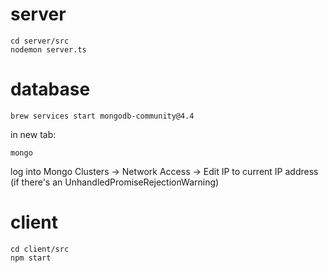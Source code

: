 # server

```
cd server/src
nodemon server.ts
```

# database 

```  
brew services start mongodb-community@4.4
```
in new tab: 

``` 
mongo
```

log into Mongo 
Clusters -> Network Access -> Edit IP to current IP address 
(if there's an UnhandledPromiseRejectionWarning)

# client

```
cd client/src 
npm start 
```